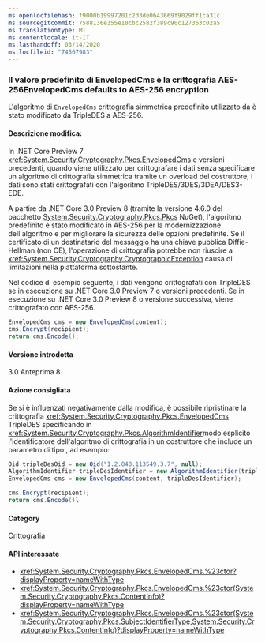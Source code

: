 ```yaml
---
ms.openlocfilehash: f9000b19997201c2d3de0643669f9029ff1ca31c
ms.sourcegitcommit: 7588136e355e10cbc2582f389c90c127363c02a5
ms.translationtype: MT
ms.contentlocale: it-IT
ms.lasthandoff: 03/14/2020
ms.locfileid: "74567983"
---
```

### <a name="envelopedcms-defaults-to-aes-256-encryption"></a>Il valore predefinito di EnvelopedCms è la crittografia AES-256EnvelopedCms defaults to AES-256 encryption

L'algoritmo di `EnvelopedCms` crittografia simmetrica predefinito utilizzato da è stato modificato da TripleDES a AES-256.

#### <a name="change-description"></a>Descrizione modifica:

In .NET Core Preview 7 <xref:System.Security.Cryptography.Pkcs.EnvelopedCms> e versioni precedenti, quando viene utilizzato per crittografare i dati senza specificare un algoritmo di crittografia simmetrica tramite un overload del costruttore, i dati sono stati crittografati con l'algoritmo TripleDES/3DES/3DEA/DES3-EDE.

A partire da .NET Core 3.0 Preview 8 (tramite la versione 4.6.0 del pacchetto [System.Security.Cryptography.Pkcs.Pkcs](https://www.nuget.org/packages/System.Security.Cryptography.Pkcs/) NuGet), l'algoritmo predefinito è stato modificato in AES-256 per la modernizzazione dell'algoritmo e per migliorare la sicurezza delle opzioni predefinite. Se il certificato di un destinatario del messaggio ha una chiave pubblica Diffie-Hellman (non CE), l'operazione di crittografia potrebbe non riuscire a <xref:System.Security.Cryptography.CryptographicException> causa di limitazioni nella piattaforma sottostante.

Nel codice di esempio seguente, i dati vengono crittografati con TripleDES se in esecuzione su .NET Core 3.0 Preview 7 o versioni precedenti. Se in esecuzione su .NET Core 3.0 Preview 8 o versione successiva, viene crittografato con AES-256.

```csharp
EnvelopedCms cms = new EnvelopedCms(content);
cms.Encrypt(recipient);
return cms.Encode();
```

#### <a name="version-introduced"></a>Versione introdotta

3.0 Anteprima 8

#### <a name="recommended-action"></a>Azione consigliata

Se si è influenzati negativamente dalla modifica, è possibile ripristinare la crittografia <xref:System.Security.Cryptography.Pkcs.EnvelopedCms> TripleDES specificando in <xref:System.Security.Cryptography.Pkcs.AlgorithmIdentifier>modo esplicito l'identificatore dell'algoritmo di crittografia in un costruttore che include un parametro di tipo , ad esempio:

```csharp
Oid tripleDesOid = new Oid("1.2.840.113549.3.7", null);
AlgorithmIdentifier tripleDesIdentifier = new AlgorithmIdentifier(tripleDesOid);
EnvelopedCms cms = new EnvelopedCms(content, tripleDesIdentifier);

cms.Encrypt(recipient);
return cms.Encode()l
```

#### <a name="category"></a>Category

Crittografia

#### <a name="affected-apis"></a>API interessate

- <xref:System.Security.Cryptography.Pkcs.EnvelopedCms.%23ctor?displayProperty=nameWithType>
- <xref:System.Security.Cryptography.Pkcs.EnvelopedCms.%23ctor(System.Security.Cryptography.Pkcs.ContentInfo)?displayProperty=nameWithType>
- <xref:System.Security.Cryptography.Pkcs.EnvelopedCms.%23ctor(System.Security.Cryptography.Pkcs.SubjectIdentifierType,System.Security.Cryptography.Pkcs.ContentInfo)?displayProperty=nameWithType>

<!--

### Affected APIs

- `M:System.Security.Cryptography.Pkcs.EnvelopedCms.#ctor`
- `M:System.Security.Cryptography.Pkcs.EnvelopedCms.#ctor(System.Security.Cryptography.Pkcs.ContentInfo)`
- `M:System.Security.Cryptography.Pkcs.EnvelopedCms.%23ctor(System.Security.Cryptography.Pkcs.SubjectIdentifierType,System.Security.Cryptography.Pkcs.ContentInfo)`

-->
